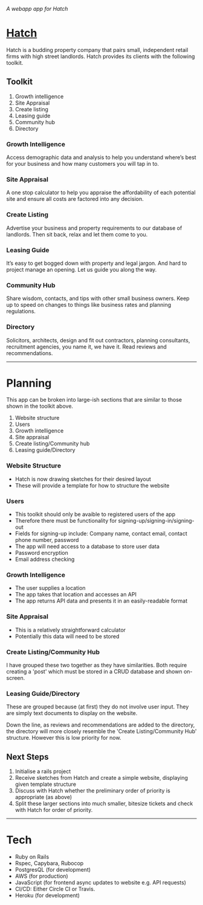 _A webapp app for Hatch_

# [Hatch](https://hatch-retail.space/)

Hatch is a budding property company that pairs small, independent retail firms with high street landlords. Hatch provides its clients with the following toolkit.

## Toolkit 
1. Growth intelligence
2. Site Appraisal
3. Create listing
4. Leasing guide
5. Community hub
6. Directory 

### Growth Intelligence
Access demographic data and analysis to help you understand where’s best for your business and how many customers you will tap in to.

### Site Appraisal 
A one stop calculator to help you appraise the affordability of each potential site and ensure all costs are factored into any decision.

### Create Listing
Advertise your business and property requirements to our database of landlords. Then sit back, relax and let them come to you.

### Leasing Guide
It’s easy to get bogged down with property and legal jargon. And hard to project manage an opening. Let us guide you along the way. 

### Community Hub
Share wisdom, contacts, and tips with other small business owners. Keep up to speed on changes to things like business rates and planning regulations.

### Directory
Solicitors, architects,  design and fit out contractors, planning consultants, recruitment agencies, you name it, we have it.  Read reviews and recommendations. 

----------------------------------------------------------------------------------

# Planning 

This app can be broken into large-ish sections that are similar to those shown in the toolkit above. 

1. Website structure 
2. Users 
3. Growth intelligence
4. Site appraisal 
5. Create listing/Community hub
6. Leasing guide/Directory 

### Website Structure 

- Hatch is now drawing sketches for their desired layout 
- These will provide a template for how to structure the website

### Users 

- This toolkit should only be avaible to registered users of the app
- Therefore there must be functionality for signing-up/signing-in/signing-out
- Fields for signing-up include: Company name, contact email, contact phone number, password
- The app will need access to a database to store user data
- Password encryption
- Email address checking

### Growth Intelligence

- The user supplies a location
- The app takes that location and accesses an API
- The app returns API data and presents it in an easily-readable format

### Site Appraisal 

- This is a relatively straightforward calculator
- Potentially this data will need to be stored 

### Create Listing/Community Hub

I have grouped these two together as they have similarities. Both require creating a 'post' which must be stored in a CRUD database and shown on-screen. 

### Leasing Guide/Directory 

These are grouped because (at first) they do not involve user input. They are simply text documents to display on the website.

Down the line, as reviews and recommendations are added to the directory, the directory will more closely resemble the 'Create Listing/Community Hub' structure. However this is low priority for now.

## Next Steps 

1. Initialise a rails project
2. Receive sketches from Hatch and create a simple website, displaying given template structure
3. Discuss with Hatch whether the preliminary order of priority is appropriate (as above)
4. Split these larger sections into much smaller, bitesize tickets and check with Hatch for order of priority. 
--------------------------------------------------------------------------------

# Tech 
- Ruby on Rails
- Rspec, Capybara, Rubocop
- PostgresQL (for development)
- AWS (for production)
- JavaScript (for frontend async updates to website e.g. API requests)
- CI/CD: Either Circle CI or Travis. 
- Heroku (for development)


<!-- `rake db:create`
`rails g controller home index` Creates a homepage (/home/index)
`rails routes`
`rails g scaffold listings company_name:string short_description:string etc..`
`rails db:migrate`
`rails g migration add_user_id_to_listings user_id:integer:index` 





-->



<!-- 
# README

This README would normally document whatever steps are necessary to get the
application up and running.

Things you may want to cover:

* Ruby version

* System dependencies

* Configuration

* Database creation

* Database initialization

* How to run the test suite

* Services (job queues, cache servers, search engines, etc.)

* Deployment instructions

* ... -->
